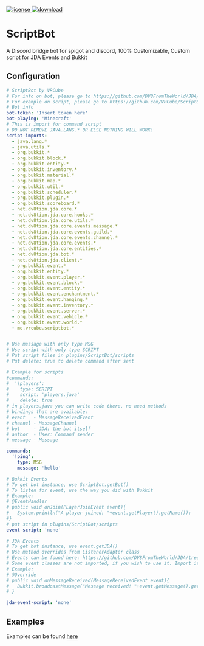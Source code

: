 [license]: https://img.shields.io/badge/License-Apache%202.0-lightgrey.svg
[download]: https://img.shields.io/badge/download-Spigot-orange.svg
[ ![license][] ](https://github.com/VRCube/ScriptBot/tree/master/LICENSE)
[ ![download][] ](https://github.com/VRCube/ScriptBot/)
# ScriptBot
A Discord bridge bot for spigot and discord, 100% Customizable, Custom script for JDA Events and Bukkit
## Configuration
```yaml
# ScriptBot by VRCube
# For info on bot, please go to https://github.com/DV8FromTheWorld/JDA/
# For example on script, please go to https://github.com/VRCube/ScriptBot
# Bot info
bot-token: 'Insert token here'
bot-playing: 'Minecraft'
# This is import for command script
# DO NOT REMOVE JAVA.LANG.* OR ELSE NOTHING WILL WORK!
script-imports:
  - java.lang.*
  - java.utils.*
  - org.bukkit.*
  - org.bukkit.block.*
  - org.bukkit.entity.*
  - org.bukkit.inventory.*
  - org.bukkit.material.*
  - org.bukkit.map.*
  - org.bukkit.util.*
  - org.bukkit.scheduler.*
  - org.bukkit.plugin.*
  - org.bukkit.scoreboard.*
  - net.dv8tion.jda.core.*
  - net.dv8tion.jda.core.hooks.*
  - net.dv8tion.jda.core.utils.*
  - net.dv8tion.jda.core.events.message.*
  - net.dv8tion.jda.core.events.guild.*
  - net.dv8tion.jda.core.events.channel.*
  - net.dv8tion.jda.core.events.*
  - net.dv8tion.jda.core.entities.*
  - net.dv8tion.jda.bot.*
  - net.dv8tion.jda.client.*
  - org.bukkit.event.*
  - org.bukkit.entity.*
  - org.bukkit.event.player.*
  - org.bukkit.event.block.*
  - org.bukkit.event.entity.*
  - org.bukkit.event.enchantment.*
  - org.bukkit.event.hanging.*
  - org.bukkit.event.inventory.*
  - org.bukkit.event.server.*
  - org.bukkit.event.vehicle.*
  - org.bukkit.event.world.*
  - me.vrcube.scriptbot.*


# Use message with only type MSG
# Use script with only type SCRIPT
# Put script files in plugins/ScriptBot/scripts
# Put delete: true to delete command after sent

# Example for scripts
#commands:
#  '!players':
#    type: SCRIPT
#    script: 'players.java'
#    delete: true
# in players.java you can write code there, no need methods
# bindings that are available:
# event   - MessageReceivedEvent
# channel - MessageChannel
# bot     - JDA: the bot itself
# author  - User: Command sender
# message - Message

commands:
  '!ping':
    type: MSG
    message: 'hello'

# Bukkit Events
# To get bot instance, use ScriptBot.getBot()
# To listen for event, use the way you did with Bukkit
# Example:
# @EventHandler
# public void onJoin(PLayerJoinEvent event){
#   System.println("A player joined: "+event.getPlayer().getName());
#}
# put script in plugins/ScriptBot/scripts
event-script: 'none'

# JDA Events
# To get bot instance, use event.getJDA()
# Use method overrides from ListenerAdapter class
# Events can be found here: https://github.com/DV8FromTheWorld/JDA/tree/master/src/main/java/net/dv8tion/jda/core/events
# Some event classes are not imported, if you wish to use it. Import it
# Example:
# @Override
# public void onMessageReceived(MessageReceivedEvent event){
#   Bukkit.broadcastMessage("Message received! "+event.getMessage().getRawContent());
# }

jda-event-script: 'none'
```
## Examples
Examples can be found [here](https://github.com/VRCube/ScriptBot/tree/master/examples)
